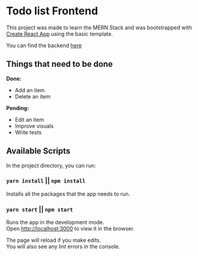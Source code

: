 # Todo list Frontend

This project was made to learn the MERN Stack and was bootstrapped with [Create React App](https://github.com/facebook/create-react-app) using the basic template.

You can find the backend [here](https://github.com/gamesfreak26/-todo-list-mern-server)

## Things that need to be done

**Done:**

- Add an item
- Delete an item

**Pending:**
- Edit an item
- Improve visuals
- Write tests

## Available Scripts

In the project directory, you can run:

### `yarn install` || `npm install`

Installs all the packages that the app needs to run.

### `yarn start` || `npm start`

Runs the app in the development mode.<br />
Open [http://localhost:3000](http://localhost:3000) to view it in the browser.

The page will reload if you make edits.<br />
You will also see any lint errors in the console.
